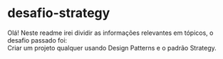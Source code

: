 <h1><b>desafio-strategy</b></h1>

Olá! Neste readme irei dividir as informações relevantes em tópicos, o desafio passado foi:
<br>
Criar um projeto qualquer usando Design Patterns e o padrão Strategy.
<br>
 

